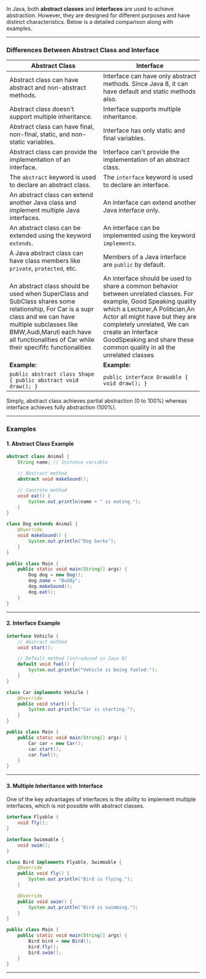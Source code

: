 In Java, both **abstract classes** and **interfaces** are used to achieve abstraction. However, they are designed for different purposes and have distinct characteristics. Below is a detailed comparison along with examples.

---



### **Differences Between Abstract Class and Interface**


| **Abstract Class**                                                                                 | **Interface**                                                                                   |
|----------------------------------------------------------------------------------------------------|------------------------------------------------------------------------------------------------|
| Abstract class can have abstract and non-abstract methods.                                         | Interface can have only abstract methods. Since Java 8, it can have default and static methods also. |
| Abstract class doesn't support multiple inheritance.                                               | Interface supports multiple inheritance.                                                       |
| Abstract class can have final, non-final, static, and non-static variables.                        | Interface has only static and final variables.                                                 |
| Abstract class can provide the implementation of an interface.                                     | Interface can't provide the implementation of an abstract class.                               |
| The `abstract` keyword is used to declare an abstract class.                                       | The `interface` keyword is used to declare an interface.                                       |
| An abstract class can extend another Java class and implement multiple Java interfaces.            | An interface can extend another Java interface only.                                           |
| An abstract class can be extended using the keyword `extends`.                                     | An interface can be implemented using the keyword `implements`.                                |
| A Java abstract class can have class members like `private`, `protected`, etc.                    | Members of a Java interface are `public` by default.                                           |
| An abstract class should be used when SuperClass and SubClass shares some relationship, For Car is a supr class and we can have multiple subclasses like BMW,Audi,Maruti each have all functionalities of Car while their specififc functionalities          | An interface should be used to share a common behavior between unrelated classes. For example, Good Speaking quality which a Lecturer,A Politician,An Actor all might have but they are completely unrelated, We can create an Interface GoodSpeaking and share these common quality in all the unrelated classes                                         |
| **Example:**                                                                                      | **Example:**                                                                                  |
| `public abstract class Shape { public abstract void draw(); }`                                     | `public interface Drawable { void draw(); }`                                                  |



Simply, abstract class achieves partial abstraction (0 to 100%) whereas interface achieves fully abstraction (100%).

---

### **Examples**

#### **1. Abstract Class Example**

```java
abstract class Animal {
    String name; // Instance variable

    // Abstract method
    abstract void makeSound();

    // Concrete method
    void eat() {
        System.out.println(name + " is eating.");
    }
}

class Dog extends Animal {
    @Override
    void makeSound() {
        System.out.println("Dog barks");
    }
}

public class Main {
    public static void main(String[] args) {
        Dog dog = new Dog();
        dog.name = "Buddy";
        dog.makeSound();
        dog.eat();
    }
}
```

---

#### **2. Interface Example**

```java
interface Vehicle {
    // Abstract method
    void start();

    // Default method (introduced in Java 8)
    default void fuel() {
        System.out.println("Vehicle is being fueled.");
    }
}

class Car implements Vehicle {
    @Override
    public void start() {
        System.out.println("Car is starting.");
    }
}

public class Main {
    public static void main(String[] args) {
        Car car = new Car();
        car.start();
        car.fuel();
    }
}
```

---

#### **3. Multiple Inheritance with Interface**

One of the key advantages of interfaces is the ability to implement multiple interfaces, which is not possible with abstract classes.

```java
interface Flyable {
    void fly();
}

interface Swimmable {
    void swim();
}

class Bird implements Flyable, Swimmable {
    @Override
    public void fly() {
        System.out.println("Bird is flying.");
    }

    @Override
    public void swim() {
        System.out.println("Bird is swimming.");
    }
}

public class Main {
    public static void main(String[] args) {
        Bird bird = new Bird();
        bird.fly();
        bird.swim();
    }
}
```

---

